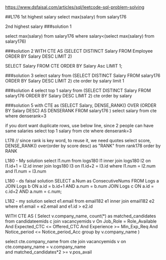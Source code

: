https://www.dsfaisal.com/articles/sql/leetcode-sql-problem-solving



##L176
1st highest salary
select max(salary)
from salary176

2nd highest salary
###solution 1

select max(salary)
from salary176
where salary<(select max(salary) from salary176)

###solution 2
WITH CTE AS (SELECT DISTINCT Salary
FROM Employee
ORDER BY Salary DESC
LIMIT 2)

SELECT Salary
FROM CTE
ORDER BY Salary Asc
LIMIT 1;

###solution 3
select salary
from
(SELECT DISTINCT Salary
FROM salary176
ORDER BY Salary DESC
LIMIT 2) cte 
order by salary
limit 1

###solution 4
select top 1 salary 
from
(SELECT DISTINCT Salary
FROM salary176
ORDER BY Salary DESC
LIMIT 2) cte 
order by salary

###solution 5
with CTE as
(SELECT Salary,
           DENSE_RANK() OVER (ORDER BY Salary DESC) AS DENSERANK
    FROM salary176
    )
select salary 
from cte
where denserank=3

if you dont want duplicate rows, use below line, since 2 people can have same salaries
select top 1 salary 
from cte
where denserank=3

L178
// since rank is key word, to reuse it, we need quotes
select score, DENSE_RANK() over(order by score desc) as "RANK" from rank178
order by RANK


L180 - My solution
select l1.num from logs180 l1
inner join logs180 l2
on l1.id+1  = l2.id
inner join logs180 l3
on l1.id+2 = l3.id
where l1.num = l2.num and
l1.num = l3.num

L180 - ds faisal solution
SELECT a.Num as ConsecutiveNums
FROM Logs a
JOIN Logs b
ON a.id = b.id+1 AND a.num = b.num
JOIN Logs c
ON a.id = c.id+2 AND a.num = c.num;

L182 - my solution
select e1.email from email182 e1
inner join email182 e2
where e1.email = e2.email and e1.id > e2.id

    

WITH CTE AS 
(
Select v.company_name, count(*) as matched_candidates from 
candidateemids c join vacancyemids v
On Job_Role = Role_Available
And Expected_CTC <= Offered_CTC
And Experience >= Min_Exp_Req
And Notice_period <= Notice_period_Acc
group by v.company_name
)

select cte.company_name from
cte join vacancyemids v
on cte.company_name = v.company_name   
and matched_candidates*2 >= v.pos_avail



